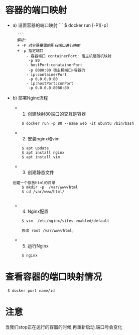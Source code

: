 
# 容器的端口映射
- a)  设置容器的端口映射
        ```
            $ docker run [-P][-p]

        ```
        解析: 
        + -P 对容器暴露的所有端口进行映射
        + -p 指定端口
            - 容器端口 containerPort: 宿主机是随机映射
             -p 80 
            - hostPort:conatainerPort
             -p 8080:80 宿主机端口+容器的
            - ip:containerPort
             -p 0.0.0.0:80
            - ip:hostPort:conPort
             -p 0.0.0.0:8080:80
- b)  部署Nginx流程
    + 1. 创建映射80端口的交互是容器
    ```
        $ docker run -p 80 --name web -it ubuntu /bin/bash
    ```
    + 2. 安装nginx和vim
    ```
        $ apt update
        $ apt install nginx
        $ apt install vim
    ```
    + 3. 创建静态文件
    ```
    创建一个存放html的目录
        $ mkdir -p  /var/www/html
        $ cd /var/www/html/
        
    ```
    + 4. Nginx配置
    ```
        $ vim  /etc/nginx/sites-enabled/default

        修改 root /var/www/html;
    ```
    + 5. 运行Nginx
    ```
        $ nginx
    ```
# 查看容器的端口映射情况
 ```
  $ docker port name/id
 ```


 # 注意
当我们stop正在运行的容器的时候,再重新启动,端口号会变化

